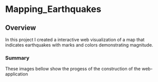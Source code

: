 # Mapping_Earthquakes
## Overview
In this project I created a interactive web visualization of a map that indicates earthquakes with marks and colors  demonstrating magnitude.

### Summary
These images bellow show the progess of the construction of the web-application
